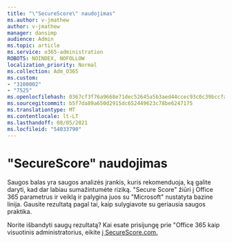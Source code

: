 ```yaml
---
title: "\"SecureScore\" naudojimas"
ms.author: v-jmathew
author: v-jmathew
manager: dansimp
audience: Admin
ms.topic: article
ms.service: o365-administration
ROBOTS: NOINDEX, NOFOLLOW
localization_priority: Normal
ms.collection: Adm_O365
ms.custom:
- "3100002"
- "7525"
ms.openlocfilehash: 0367cf3f76a9668e71dec52645a5b3aed44ccec93c0c39bccfa883212009633b
ms.sourcegitcommit: b5f7da89a650d2915dc652449623c78be6247175
ms.translationtype: MT
ms.contentlocale: lt-LT
ms.lasthandoff: 08/05/2021
ms.locfileid: "54033790"
---
```

# <a name="use-securescore"></a>"SecureScore" naudojimas

Saugos balas yra saugos analizės įrankis, kuris rekomenduoja, ką galite daryti, kad dar labiau sumažintumėte riziką. "Secure Score" žiūri į Office 365 parametrus ir veiklą ir palygina juos su "Microsoft" nustatyta bazine linija. Gausite rezultatą pagal tai, kaip sulygiavote su geriausia saugos praktika.

Norite išbandyti saugų rezultatą? Kai esate prisijungę prie "Office 365 kaip visuotinis administratorius, eikite [į SecureScore.com.](https://securescore.office.com/)
